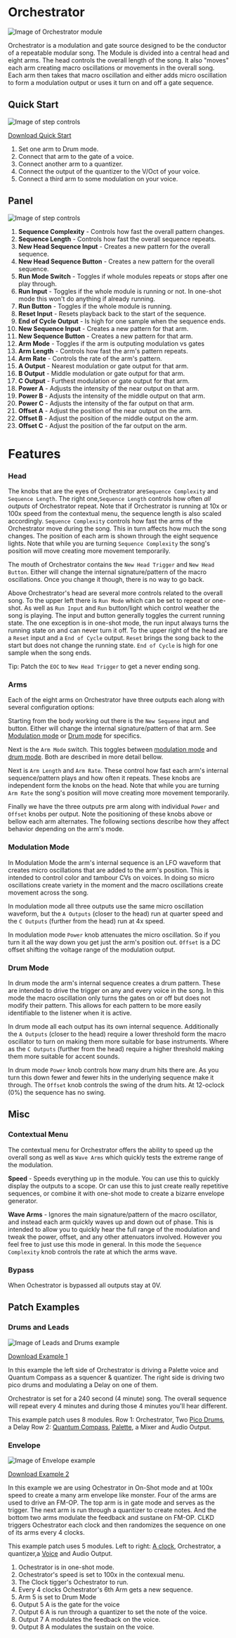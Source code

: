 # Orchestrator 

![Image of Orchestrator module](../images/Orchestrator.png)

Orchestrator is a modulation and gate source designed to be the conductor of a repeatable modular song. The Module is divided into a central head and eight arms. The head controls the overall length of the song. It also "moves" each arm creating macro oscillations or movements in the overall song. Each arm then takes that macro oscillation and either adds micro oscillation to form a modulation output or uses it turn on and off a gate sequence.

## Quick Start

![Image of step controls](../images/Orchestrator/quick_start_1.png)

[Download Quick Start](../examples/Orchestrator/Orchestrator_QuickStart.vcvs?raw=true)

1. Set one arm to Drum mode.
2. Connect that arm to the gate of a voice.
3. Connect another arm to a quantizer.
4. Connect the output of the quantizer to the V/Oct of your voice.
5. Connect a third arm to some modulation on your voice.


## Panel

![Image of step controls](../images/Orchestrator/labels.png)

1. **Sequence Complexity** - Controls how fast the overall pattern changes.
2. **Sequence Length** - Controls how fast the overall sequence repeats.
3. **New Head Sequence Input** - Creates a new pattern for the overall sequence.
4. **New Head Sequence Button** - Creates a new pattern for the overall sequence.
5. **Run Mode Switch** - Toggles if whole modules repeats or stops after one play through.
6. **Run Input** - Toggles if the whole module is running or not. In one-shot mode this won't do anything if already running.
7. **Run Button** - Toggles if the whole module is running.
8. **Reset Input** - Resets playback back to the start of the sequence.
9. **End of Cycle Output** - Is high for one sample when the sequence ends.
10. **New Sequence Input** - Creates a new pattern for that arm.
11. **New Sequence Button** - Creates a new pattern for that arm.
12. **Arm Mode** - Toggles if the arm is outputing modulation vs gates
13. **Arm Length** - Controls how fast the arm's pattern repeats.
14. **Arm Rate** - Controls the rate of the arm's pattern. 
15. **A Output** - Nearest modulation or gate output for that arm.
16. **B Output** - Middle modulation or gate output for that arm.
17. **C Output** - Furthest modulation or gate output for that arm.
18. **Power A** - Adjusts the intensity of the near output on that arm.
19. **Power B** - Adjusts the intensity of the middle output on that arm.
20. **Power C** - Adjusts the intensity of the far output on that arm.
21. **Offset A** - Adjust the position of the near output on the arm.
22. **Offset B** - Adjust the position of the middle output on the arm.
23. **Offset C** - Adjust the position of the far output on the arm.

# Features

### Head

The knobs that are the eyes of Orchestrator are`Sequence Complexity` and `Sequence Length`.  The right one,`Sequence Length` controls how often *all outputs* of Orchestrator repeat. Note that if Orchestrator is running at 10x or 100x speed from the contextual menu, the sequence length is also scaled accordingly. `Sequence Complexity` controls how fast the arms of the Orchestrator move during the song. This in turn affects how much the song changes. The position of each arm is shown through the eight sequence lights. Note that while you are turning `Sequence Complexity` the song's position will move creating more movement temporarily. 

The mouth of Orchestrator contains the `New Head Trigger` and `New Head Button`. Either will change the internal signature/pattern of the macro oscillations. Once you change it though, there is no way to go back. 

Above Orchestrator's head are several more controls related to the overall song. To the upper left there is `Run Mode` which can be set to repeat or one-shot. As well as `Run Input` and `Run` button/light which control weather the song is playing. The input and button generally toggles the current running state. The one exception is in one-shot mode, the run input always turns the running state on and can never turn it off. To  the upper right of the head are a `Reset` input and a `End of Cycle` output. `Reset` brings the song back to the start but does not change the running state. `End of Cycle` is high for one sample when the song ends.
 
Tip: Patch the `EOC` to `New Head Trigger` to get a never ending song.

### Arms

Each of the eight arms on Orchestrator have three outputs each along with several configuration options:

Starting from the body working out there is the `New Sequene` input and button. Either will change the internal signature/pattern of that arm. See [Modulation mode](#Modulation-Mode) or [Drum mode](#Drum-Mode) for specifics.

Next is the `Arm Mode` switch. This toggles between [modulation mode](#Modulation-Mode) and [drum mode](#Drum-Mode). Both are described in more detail bellow.

Next is `Arm Length` and `Arm Rate`.  These control how fast each arm's internal sequence/pattern plays and how often it repeats. These knobs are independent form the knobs on the head. Note that while you are turning `Arm Rate` the song's position will move creating more movement temporarily.

Finally we have the three outputs pre arm along with individual `Power` and `Offset` knobs per output. Note the positioning of these knobs above or bellow each arm alternates. The following sections describe how they affect behavior depending on the arm's mode.

### Modulation Mode
In Modulation Mode the arm's internal sequence is an LFO waveform that creates micro oscillations that are added to the arm's position. This is intended to control color and tambour CVs on voices. In doing so micro oscillations create variety in the moment and the macro oscillations create movement across the song.

In modulation mode all three outputs use the same micro oscillation waveform, but the `A Outputs` (closer to the head) run at quarter speed and the `C Outputs` (further from the head) run at 4x speed.

In modulation mode `Power` knob attenuates the micro oscillation. So if you turn it all the way down you get just the arm's position out. `Offset` is a DC offset shifting the voltage range of the modulation output.

### Drum Mode
In drum mode the arm's internal sequence creates a drum pattern. These are intended to drive the trigger on any and every voice in the song. In this mode the macro oscillation only turns the gates on or off but does not modify their pattern. This allows for each pattern to be more easily identifiable to the listener when it is active.

In drum mode all each output has its own internal sequence. Additionally the `A Outputs` (closer to the head) require a lower threshold form the macro oscillator to turn on making them more suitable for base instruments. Where as the `C Outputs` (further from the head) require a higher threshold making them more suitable for accent sounds.

In drum mode `Power` knob controls how many drum hits there are. As you turn this down fewer and fewer hits in the underlying sequence make it through. The `Offset` knob controls the swing of the drum hits. At 12-oclock (0%) the sequence has no swing.

## Misc

### Contextual Menu

The contextual menu for Orchestrator offers the ability to speed up the overall song as well as `Wave Arms` which quickly tests the extreme range of the modulation.

**Speed** - Speeds everything up in the module. You can use this to quickly display the outputs to a scope. Or can use this to just create really repetitive sequences, or combine it with one-shot mode to create a bizarre envelope generator.

**Wave Arms** - Ignores the main signature/pattern of the macro oscillator, and instead each arm quickly waves up and down out of phase. This is intended to allow you to quickly hear the full range of the modulation and tweak the power, offset, and any other attenuators involved. However you feel free to just use this mode in general. In this mode the `Sequence Complexity` knob controls the rate at which the arms wave.

### Bypass
When Ochestrator is bypassed all outputs stay at 0V.

## Patch Examples

### Drums and Leads

![Image of Leads and Drums example](../images/Orchestrator/example_1.png)

[Download Example 1](../examples/Orchestrator/Orchestrator_Example1.vcvs?raw=true)

In this example the left side of Orchestrator is driving a Palette voice and Quantum Compass as a squencer & quantizer. The right side is driving two pico drums and modulating a Delay on one of them. 

Orchestrator is set for a 240 second (4 minute) song. The overall sequence will repeat every 4 minutes and during those 4 minutes you'll hear different.

This example patch uses 8 modules. 
Row 1: Orchestrator, Two [Pico Drums](https://library.vcvrack.com/EricaCopies/PicoDrums), a Delay
Row 2: [Quantum Compass](https://library.vcvrack.com/PathSet-Infinity/QuantumCompass), [Palette](https://library.vcvrack.com/Atelier/AtelierPalette), a Mixer and Audio Output.

### Envelope 

![Image of Envelope example](../images/Orchestrator/example_2.png)

[Download Example 2](../examples/Orchestrator/Orchestrator_Example2.vcvs?raw=true)

In this example we are using Ochestrator in On-Shot mode and at 100x speed to create a many arm envelope like monster. Four of the arms are used to drive an FM-OP. The top arm is in gate mode and serves as the trigger. The next arm is run through a quantizer to create notes. And the bottom two arms modulate the feedback and sustane on FM-OP. CLKD triggers Ochestrator each clock and then randomizes the sequence on one of its arms every 4 clocks.

This example patch uses 5 modules. Left to right: [A clock](https://library.vcvrack.com/ImpromptuModular/Clocked-Clkd), Orchestrator, a quantizer,a [Voice](https://library.vcvrack.com/Bogaudio/Bogaudio-FMOp) and Audio Output.

1. Ochestrator is in one-shot mode.
2. Ochestrator's speed is set to 100x in the contexual menu.
2. The Clock tigger's Ochestrator to run.
3. Every 4 clocks Ochestrator's 6th Arm gets a new sequence.
4. Arm 5 is set to Drum Mode
5. Output 5 A is the gate for the voice
6. Output 6 A is run through a quantizer to set the note of the voice.
7. Output 7 A modulates the feedback on the voice.
8. Output 8 A modulates the sustain on the voice.

